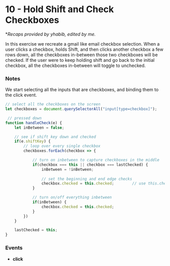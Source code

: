 # 10 - Hold Shift and Check Checkboxes

**Recaps provided by yhabib, edited by me.*

In this exercise we recreate a gmail like email checkbox selection. When a user clicks a checkbox, holds Shift, and then clicks another checkbox a few rows down, all the checkboxes in-between those two checkboxes will be checked. If the user were to keep holding shift and go back to the initial checkbox, all the checkboxes in-between will toggle to unchecked.

### Notes
We start selecting all the inputs that are checkboxes, and binding them to the click event.

```javascript
// select all the checkboxes on the screen
let checkboxes = document.querySelectorAll("input[type=checkbox]");

 // pressed down
function handleCheck(e) {
    let inBetween = false;

    // see if shift key down and checked
    if(e.shiftKey) {
        // loop over every single checkbox
        checkboxes.forEach(checkbox => {

            // turn on inbetween to capture checkboxes in the middle
            if(checkbox === this || checkbox === lastChecked) {
                inBetween = !inBetween;
                
                // set the beginning and end edge checks
                checkbox.checked = this.checked;        // use this.checked to handle turning on and off based on what the user last clicked
            }

            // turn on/off everything inbetween
            if(inBetween) {
                checkbox.checked = this.checked;
            }
        })
    }

    lastChecked = this;
}
```



### Events
- **click**